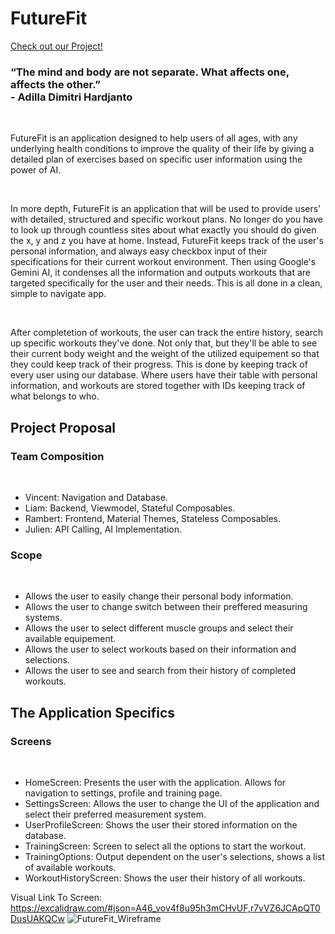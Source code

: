 # FutureFit
<a href="https://youtu.be/WfS8QeNFsHY">Check out our Project!</a>

### “The mind and body are not separate. What affects one, affects the other.” <br>- Adilla Dimitri Hardjanto

<br>

<p>FutureFit is an application designed to help users of all ages, with any underlying health conditions to improve the quality of their life by giving a detailed plan of exercises based on specific user information using the power of AI.</p>
<br>
<p>In more depth, FutureFit is an application that will be used to provide users' with detailed, structured and specific workout plans. No longer do you have to look up through countless sites about what exactly you should do given the x, y and z you have at home. Instead, FutureFit keeps track of the user's personal information, and always easy checkbox input of their specifications for their current workout environment. Then using Google's Gemini AI, it condenses all the information and outputs workouts that are targeted specifically for the user and their needs. This is all done in a clean, simple to navigate app.</p>
<br>
<p>After completetion of workouts, the user can track the entire history, search up specific workouts they've done. Not only that, but they'll be able to see their current body weight and the weight of the utilized equipement so that they could keep track of their progress. This is done by keeping track of every user using our database. Where users have their table with personal information, and workouts are stored together with IDs keeping track of what belongs to who.</p>

## Project Proposal

### Team Composition
<br>

<ul>
  <li>Vincent:   Navigation and Database.</li>
  <li>Liam:      Backend, Viewmodel, Stateful Composables.</li>
  <li>Rambert:   Frontend, Material Themes, Stateless Composables.</li>
  <li>Julien:    API Calling, AI Implementation.</li>
</ul>

### Scope
<br>

<ul>
  <li>Allows the user to easily change their personal body information.</li>
  <li>Allows the user to change switch between their preffered measuring systems.</li>
  <li>Allows the user to select different muscle groups and select their available equipement.</li>
  <li>Allows the user to select workouts based on their information and selections.</li>
  <li>Allows the user to see and search from their history of completed workouts.</li>
</ul>

## The Application Specifics

### Screens
<br>

<ul>
  <li>HomeScreen:            Presents the user with the application. Allows for navigation to settings, profile and training page.</li>
  <li>SettingsScreen:        Allows the user to change the UI of the application and select their preferred measurement system.</li>
  <li>UserProfileScreen:     Shows the user their stored information on the database.</li>
  <li>TrainingScreen:        Screen to select all the options to start the workout.</li>
  <li>TrainingOptions:       Output dependent on the user's selections, shows a list of available workouts.</li>
  <li>WorkoutHistoryScreen:  Shows the user their history of all workouts.</li>
</ul>

Visual Link To Screen: https://excalidraw.com/#json=A46_vov4f8u95h3mCHvUF,r7vVZ6JCApQT0DusUAKQCw
![FutureFit_Wireframe](https://github.com/user-attachments/assets/b0377bca-6fec-4ab9-abc8-24428c682c07)
